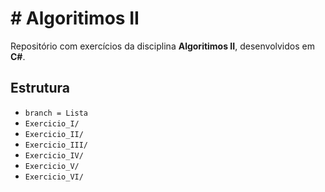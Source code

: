 # # Algoritimos II

Repositório com exercícios da disciplina **Algoritimos II**, desenvolvidos em **C#**.

## Estrutura
- `branch = Lista`
- `Exercicio_I/`
- `Exercicio_II/`
- `Exercicio_III/`
- `Exercicio_IV/`
- `Exercicio_V/`
- `Exercicio_VI/`
